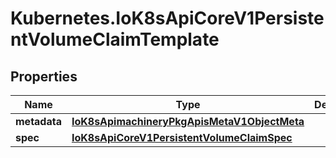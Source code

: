 # Kubernetes.IoK8sApiCoreV1PersistentVolumeClaimTemplate

## Properties

Name | Type | Description | Notes
------------ | ------------- | ------------- | -------------
**metadata** | [**IoK8sApimachineryPkgApisMetaV1ObjectMeta**](IoK8sApimachineryPkgApisMetaV1ObjectMeta.md) |  | [optional] 
**spec** | [**IoK8sApiCoreV1PersistentVolumeClaimSpec**](IoK8sApiCoreV1PersistentVolumeClaimSpec.md) |  | 


